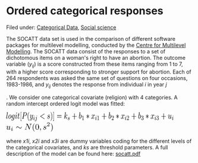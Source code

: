 #  Ordered categorical responses

Filed under:  [Categorical Data][4], [Social science][1]

The SOCATT data set is used in the comparison of different software packages for multilevel modelling, conducted by the [Centre for Multilevel Modelling][2]. The SOCATT data consist of the responses to a set of dichotomous items on a woman's right to have an abortion. The outcome variable (_y<sub>ij</sub>_) is a score constructed from these items ranging from 1 to 7, with a higher score corresponding to stronger support for abortion. Each of 264 respondents was asked the same set of questions on four occasions, 1983-1986, and _y<sub>ij</sub>_ denotes the response from individual _i_ in year _j_

. We consider one categorical covariate (religion) with 4 categories. A random intercept ordered logit model was fitted:

<img src="./logit.png" alt="Xt = σX exp(h2) εt" width="450" height="25">

<img src="./ui.png" alt="Xt = σX exp(h2) εt" width="125" height="25">

where _x1i_, _x2i_ and _x3i_ are dummy variables coding for the different levels of the categorical covariates, and _ks_ are threshold parameters. A full description of the model can be found here: [socatt.pdf][3]

 
 

[1]: https://github.com/admb-project/examples/search?utf8=%E2%9C%93&q=social+science
[2]: http://multilevel.ioe.ac.uk/softrev/index.html
[3]: ./socatt.pdf
[4]: ./../
